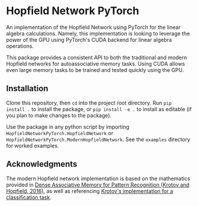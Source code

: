 # Hopfield Network PyTorch

An implementation of the Hopfield Network using PyTorch for the linear algebra calculations. Namely, this implementation is looking to leverage the power of the GPU using PyTorch's CUDA backend for linear algebra operations.

This package provides a consistent API to both the traditional and modern Hopfield networks for autoassociative memory tasks. Using CUDA allows even large memory tasks to be trained and tested quickly using the GPU. 

## Installation

Clone this repository, then `cd` into the project root directory. Run `pip install .` to install the package, or `pip install -e .` to install as editable (if you plan to make changes to the package).

Use the package in any python script by importing `HopfieldNetworkPyTorch.HopfieldNetwork` or `HopfieldNetworkPyTorch.ModernHopfieldNetwork`. See the `examples` directory for worked examples.

## Acknowledgments

The modern Hopfield network implementation is based on the mathematics provided in [Dense Associative Memory for Pattern Recognition (Krotov and Hopfield, 2016)](https://arxiv.org/abs/1606.01164), as well as referencing [Krotov's implementation for a classification task](https://github.com/DimaKrotov/Dense_Associative_Memory/blob/master/Dense_Associative_Memory_training.ipynb).